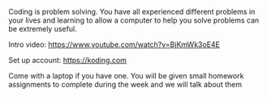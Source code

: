 Coding is problem solving. You have all experienced different problems in your
lives and learning to allow a computer to help you solve problems can be
extremely useful. 

Intro video: https://www.youtube.com/watch?v=BjKmWk3oE4E

Set up account: https://koding.com

Come with a laptop if you have one. You will be given small homework assignments
to complete during the week and we will talk about them 




